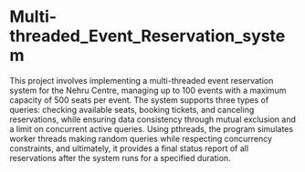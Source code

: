 # Multi-threaded_Event_Reservation_system
This project involves implementing a multi-threaded event reservation system for the Nehru Centre, managing up to 100 events with a maximum capacity of 500 seats per event. The system supports three types of queries: checking available seats, booking tickets, and canceling reservations, while ensuring data consistency through mutual exclusion and a limit on concurrent active queries. Using pthreads, the program simulates worker threads making random queries while respecting concurrency constraints, and ultimately, it provides a final status report of all reservations after the system runs for a specified duration.
